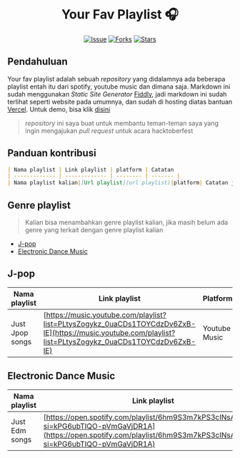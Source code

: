 <div align="center">
    <h1>Your Fav Playlist 🎧</h1>

[![Issue](https://img.shields.io/github/issues/satyawikananda/your-fav-playlist)](https://img.shields.io/github/issues/satyawikananda/your-fav-playlist)
[![Forks](https://img.shields.io/github/forks/satyawikananda/your-fav-playlist)](https://img.shields.io/github/forks/satyawikananda/your-fav-playlist)
[![Stars](https://img.shields.io/github/stars/satyawikananda/your-fav-playlist)](https://img.shields.io/github/stars/satyawikananda/your-fav-playlist)

</div>

## Pendahuluan

Your fav playlist adalah sebuah _repository_ yang didalamnya ada beberapa playlist entah itu dari spotify, youtube music dan dimana saja. Markdown ini sudah menggunakan _Static Site Generator_ [Fiddly](https://fiddly.netlify.app/), jadi markdown ini sudah terlihat seperti website pada umumnya, dan sudah di hosting diatas bantuan [Vercel](https://vercel.com). Untuk demo, bisa klik [disini](https://url.com)

> _repository_ ini saya buat untuk membantu teman-teman saya yang ingin mengajukan _pull request_ untuk acara hacktoberfest

## Panduan kontribusi

```markdown
| Nama playlist | Link playlist | platform | Catatan
| ------------- | ------------- | -------- | ------- |
| Nama playlist kalian|[Url playlist](url playlist)|platform| Catatan jika ada, jika tidak bisa dikosongkan dengan (-) |
```

## Genre playlist

> Kalian bisa menambahkan genre playlist kalian, jika masih belum ada genre yang terkait dengan genre playlist kalian

- [J-pop](#j-pop)
- [Electronic Dance Music](#electronic-dance-music)

## J-pop

| Nama playlist | Link playlist | Platform | Pembuat | Catatan | 
| ------------- | ------------- | -------- | ------- | ------- |
| Just Jpop songs |[https://music.youtube.com/playlist?list=PLtysZogykz_0uaCDs1TOYCdzDv6ZxB-lE](https://music.youtube.com/playlist?list=PLtysZogykz_0uaCDs1TOYCdzDv6ZxB-lE)|Youtube Music| [Satya Wikananda](https://github.com/satyawikananda) | - |

## Electronic Dance Music

| Nama playlist | Link playlist | Platform | Pembuat | Catatan |
| ------------- | ------------- | -------- | ------- | ------- |
| Just Edm songs |[https://open.spotify.com/playlist/6hm9S3m7kPS3cINsADLvWv?si=kPG6ubTIQO-pVmGaVjDR1A](https://open.spotify.com/playlist/6hm9S3m7kPS3cINsADLvWv?si=kPG6ubTIQO-pVmGaVjDR1A)|Spotify| [Satya Wikananda](https://github.com/satyawikananda) | - |

